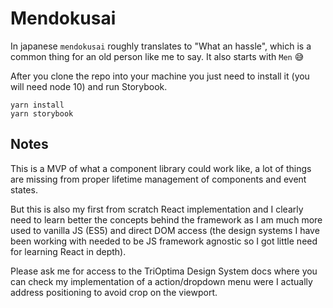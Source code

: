 # Mendokusai

In japanese `mendokusai` roughly translates to "What an hassle", which is a common thing for an old person like me to say. It also starts with `Men` 😅

After you clone the repo into your machine you just need to install it (you will need node 10) and run Storybook.

```
yarn install
yarn storybook
```

## Notes

This is a MVP of what a component library could work like, a lot of things are missing from proper lifetime management of components and event states. 

But this is also my first from scratch React implementation and I clearly need to learn better the concepts behind the framework as I am much more used to vanilla JS (ES5) and direct DOM access (the design systems I have been working with needed to be JS framework agnostic so I got little need for learning React in depth).

Please ask me for access to the TriOptima Design System docs where you can check my implementation of a action/dropdown menu were I actually address positioning to avoid crop on the viewport.
